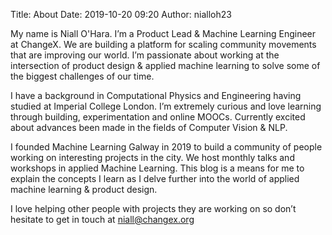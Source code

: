 Title: About
Date: 2019-10-20 09:20
Author: nialloh23

My name is Niall O'Hara. I’m a Product Lead & Machine Learning Engineer at ChangeX. We are building a platform for scaling community movements that are improving our world. I’m passionate about working at the intersection of product design & applied machine learning to solve some of the biggest challenges of our time.

I have a background in Computational Physics and Engineering having studied at Imperial College London. I’m extremely curious and love learning through building, experimentation and online MOOCs. Currently excited about advances been made in the fields of Computer Vision & NLP.

I founded Machine Learning Galway in 2019 to build a community of people working on interesting projects in the city. We host monthly talks and workshops in applied Machine Learning. This blog is a means for me to explain the concepts I learn as I delve further into the world of applied machine learning & product design.

I love helping other people with projects they are working on so don’t hesitate to get in touch at niall@changex.org
